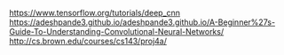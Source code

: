 https://www.tensorflow.org/tutorials/deep_cnn
https://adeshpande3.github.io/adeshpande3.github.io/A-Beginner%27s-Guide-To-Understanding-Convolutional-Neural-Networks/
http://cs.brown.edu/courses/cs143/proj4a/
